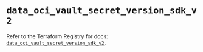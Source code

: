 # `data_oci_vault_secret_version_sdk_v2`

Refer to the Terraform Registry for docs: [`data_oci_vault_secret_version_sdk_v2`](https://registry.terraform.io/providers/hashicorp/oci/7.19.0/docs/data-sources/vault_secret_version_sdk_v2).
